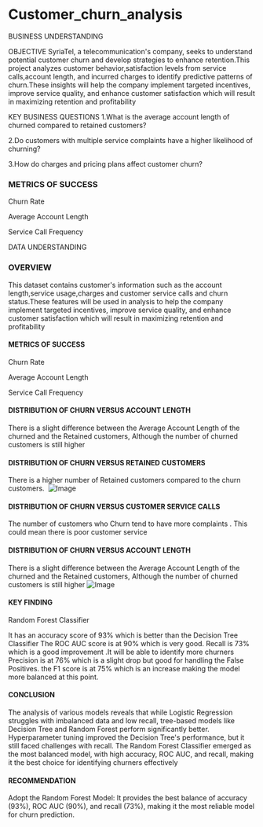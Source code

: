 # Customer_churn_analysis

BUSINESS UNDERSTANDING

OBJECTIVE
SyriaTel, a telecommunication's company, seeks to understand potential customer churn and develop strategies to enhance retention.This project analyzes customer behavior,satisfaction levels from service calls,account length, and incurred charges to identify predictive patterns of churn.These insights will help the company implement targeted incentives, improve service quality, and enhance customer satisfaction which will result in maximizing retention and profitability

KEY BUSINESS QUESTIONS
1.What is the average account length of churned compared to retained customers?

2.Do customers with multiple service complaints have a higher likelihood of churning?

3.How do charges and pricing plans affect customer churn?

### METRICS OF SUCCESS
Churn Rate​

Average Account Length​

Service Call Frequency​

DATA UNDERSTANDING

### OVERVIEW

This dataset contains customer's information such as the account length,service usage,charges and customer service calls and churn status.These features will be used in analysis to help the company implement targeted incentives, improve service quality, and enhance customer satisfaction which will result in maximizing retention and profitability


#### METRICS OF SUCCESS​

Churn Rate​

Average Account Length​

Service Call Frequency​
  ​

#### DISTRIBUTION OF CHURN VERSUS  ACCOUNT LENGTH​

There is a slight difference between the Average Account Length of the churned and the Retained customers, Although the number of churned customers is still higher​

#### DISTRIBUTION OF CHURN VERSUS RETAINED CUSTOMERS​

There is a higher number of Retained customers compared to the churn customers. ​
![Image](https://github.com/user-attachments/assets/75d8ef5b-74f5-4889-8b45-3ef9cccd5439)

#### DISTRIBUTION OF CHURN VERSUS  CUSTOMER SERVICE CALLS ​

The number of customers who Churn tend to have more complaints .​
This could mean there is poor customer service​

#### DISTRIBUTION OF CHURN VERSUS  ACCOUNT LENGTH​
There is a slight difference between the Average Account Length of the churned and the Retained customers, Although the number of churned customers is still higher​
![Image](https://github.com/user-attachments/assets/90a43bbc-23f9-4371-b8f2-4769ef4ec242)
#### KEY FINDING

Random Forest Classifier​

It has an accuracy score of 93% which is better than the Decision Tree Classifier The ROC AUC score is at 90% which is very good. Recall is 73% which is a good improvement .It will be able to identify more churners Precision is at 76% which is a slight drop but good for handling the False Positives. the F1 score is at 75% which is an increase making the model more balanced at this point.

#### CONCLUSION​
The analysis of various models reveals that while Logistic Regression struggles with imbalanced data and low recall, tree-based models like Decision Tree and Random Forest perform significantly better. Hyperparameter tuning improved the Decision Tree's performance, but it still faced challenges with recall. The Random Forest Classifier emerged as the most balanced model, with high accuracy, ROC AUC, and recall, making it the best choice for identifying churners effectively​

#### RECOMMENDATION​

Adopt the Random Forest Model:​
It provides the best balance of accuracy (93%), ROC AUC (90%), and recall (73%), making it the most reliable model for churn prediction.​
